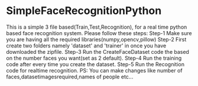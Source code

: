 # SimpleFaceRecognitionPython
This is a simple 3 file based(Train,Test,Recognition), for a real time python based face recognition system.
Please follow these steps:
Step-1 Make sure you are having all the required libraries(numpy,opencv,pillow)
Step-2 First create two folders namely 'dataset' and 'trainer' in once you have downloaded the zipfile.
Step-3 Run the CreateFaceDataset code the based on the number faces you want(set as 2 default).
Step-4 Run the training code after every time you create the dataset.
Step-5 Run the Recognition code for realtime recognition.
PS: You can make changes like number of faces,datasetimagesrequired,names of people etc...
